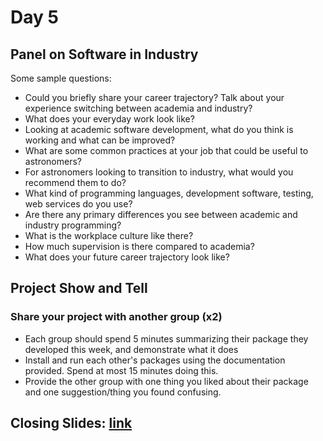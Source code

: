 # Day 5

## Panel on Software in Industry

Some sample questions:

  * Could you briefly share your career trajectory? Talk about your experience switching between academia and industry?
  * What does your everyday work look like?
  * Looking at academic software development, what do you think is working and what can be improved?
  * What are some common practices at your job that could be useful to astronomers?
  * For astronomers looking to transition to industry, what would you recommend them to do?
  * What kind of programming languages, development software, testing, web services do you use?
  * Are there any primary differences you see between academic and industry programming?
  * What is the workplace culture like there? 
  * How much supervision is there compared to academia?
  * What does your future career trajectory look like?


## Project Show and Tell

### Share your project with another group (x2)

  * Each group should spend 5 minutes summarizing their package they developed this week, and demonstrate what it does
  * Install and run each other's packages using the documentation provided. Spend at most 15 minutes doing this. 
  * Provide the other group with one thing you liked about their package and one suggestion/thing you found confusing.

## Closing Slides: [link](https://docs.google.com/presentation/d/1CNOsF-9o8TkEQIhlc9-uErNdus3u8dFSRsbvHglzO-c/edit?usp=sharing)

  
